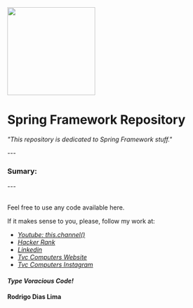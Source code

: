 <img src="https://encrypted-tbn0.gstatic.com/images?q=tbn:ANd9GcRz8fr0JIhnjUErpWmc4avPQwjCwzOxMWlcYrbAs4h1ecVi0iQdSO-KeYRCeFwI60H5yBQ&usqp=CAU" width="200">
<h1>Spring Framework Repository</h1>

<em>"This repository is dedicated to Spring Framework stuff."</em>
<p>---</p>

<h3>Sumary:</h3>

<ul>

</ul>


<p>---</p>
<br>
Feel free to use any code available here.

If it makes sense to you, please, follow my work at:
- <a href="https://www.youtube.com/channel/UCa7HpkUTNYhTpWNXb7VX-pg" ><em>Youtube: this.channel()</em></a>
- <a href="https://www.hackerrank.com/rodrigodiaslima1" ><em>Hacker Rank</em></a>
- <a href="https://www.linkedin.com/in/rodrigodiaslima1/" ><em>Linkedin</em></a>
- <a href="https://www.tvvvvc.com/" ><em>Tvc Computers Website</em></a>
- <a href="https://www.instagram.com/tvc_computers/" ><em>Tvc Computers Instagram</em></a>

<h4><em>Type Voracious Code!</em></h4>
<h4>Rodrigo Dias Lima</h4>
